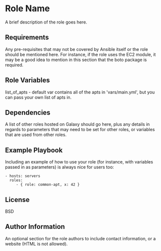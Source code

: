 Role Name
=========

A brief description of the role goes here.

Requirements
------------

Any pre-requisites that may not be covered by Ansible itself or the role should
be mentioned here. For instance, if the role uses the EC2 module, it may be a
good idea to mention in this section that the boto package is required.

Role Variables
--------------

list_of_apts - default var contains all of the apts in 'vars/main.yml', but you can pass your own list of apts in.  

Dependencies
------------

A list of other roles hosted on Galaxy should go here, plus any details in
regards to parameters that may need to be set for other roles, or variables that
are used from other roles.

Example Playbook
----------------

Including an example of how to use your role (for instance, with variables
passed in as parameters) is always nice for users too:

    - hosts: servers
      roles:
         - { role: common-apt, x: 42 }

License
-------

BSD

Author Information
------------------

An optional section for the role authors to include contact information, or a
website (HTML is not allowed).

